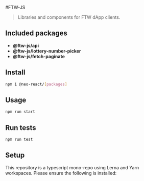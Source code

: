 #FTW-JS
> Libraries and components for FTW dApp clients.

## Included packages

- **@ftw-js/api**
- **@ftw-js/lottery-number-picker**
- **@ftw-js/fetch-paginate**
  
## Install

```sh
npm i @neo-react/[packages]
```

## Usage

```sh
npm run start
```

## Run tests

```sh
npm run test
```

## Setup

This repository is a typescript mono-repo using Lerna and Yarn workspaces. Please ensure the following is installed:
